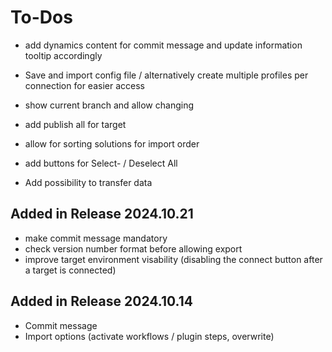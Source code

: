 # To-Dos

- add dynamics content for commit message and update information tooltip accordingly
- Save and import config file / alternatively create multiple profiles per connection for easier access
- show current branch and allow changing
- add publish all for target
- allow for sorting solutions for import order
- add buttons for Select- / Deselect All

- Add possibility to transfer data


## Added in Release 2024.10.21

- make commit message mandatory
- check version number format before allowing export
- improve target environment visability (disabling the connect button after a target is connected)

## Added in Release 2024.10.14

- Commit message
- Import options (activate workflows / plugin steps, overwrite)
